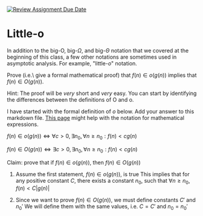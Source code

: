 [![Review Assignment Due Date](https://classroom.github.com/assets/deadline-readme-button-24ddc0f5d75046c5622901739e7c5dd533143b0c8e959d652212380cedb1ea36.svg)](https://classroom.github.com/a/wM4-KOzy)
# Little-o

In addition to the big-O, big-$\Omega$, and big-$\Theta$ notation that
we covered at the beginning of this class, a few other notations are sometimes
used in asymptotic analysis.  For example, "little-$o$" notation.

Prove (i.e.\ give a formal mathematical proof) that $f(n)\in o(g(n))$ implies
that $f(n)\in O(g(n))$.

Hint: The proof will be *very* short and *very* easy. You can start by
identifying the differences between the definitions of O and o.

I have started with the formal definition of $o$ below. Add your answer to this
markdown file. [This
page](https://docs.github.com/en/get-started/writing-on-github/working-with-advanced-formatting/writing-mathematical-expressions)
might help with the notation for mathematical expressions.

$f(n)\in o(g(n)) \iff \forall c>0, \exists n_0, \forall n\ge n_0: f(n) < c g(n)$

$f(n)\in O(g(n)) \iff \exists c>0, \exists n_0, \forall n\ge n_0: f(n) < c g(n)$

Claim: prove that if $f(n)\in o(g(n))$, then $f(n)\in O(g(n))$

1. Assume the first statement, $f(n)\in o(g(n))$, is true
    This implies that for any positive constant $C$, there exists a constant $n_0$,
    such that $\forall n\ge n_0$, $f(n) < C|g(n)|$

2. Since we want to prove $f(n)\in O(g(n))$, we must define constants $C'$ and $n_0'$
    We will define them with the same values, i.e. $C=C'$ and $n_0=n_0'$